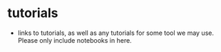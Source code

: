 # tutorials 
- links to tutorials, as well as any tutorials for some tool we may use. Please only include notebooks in here. 
